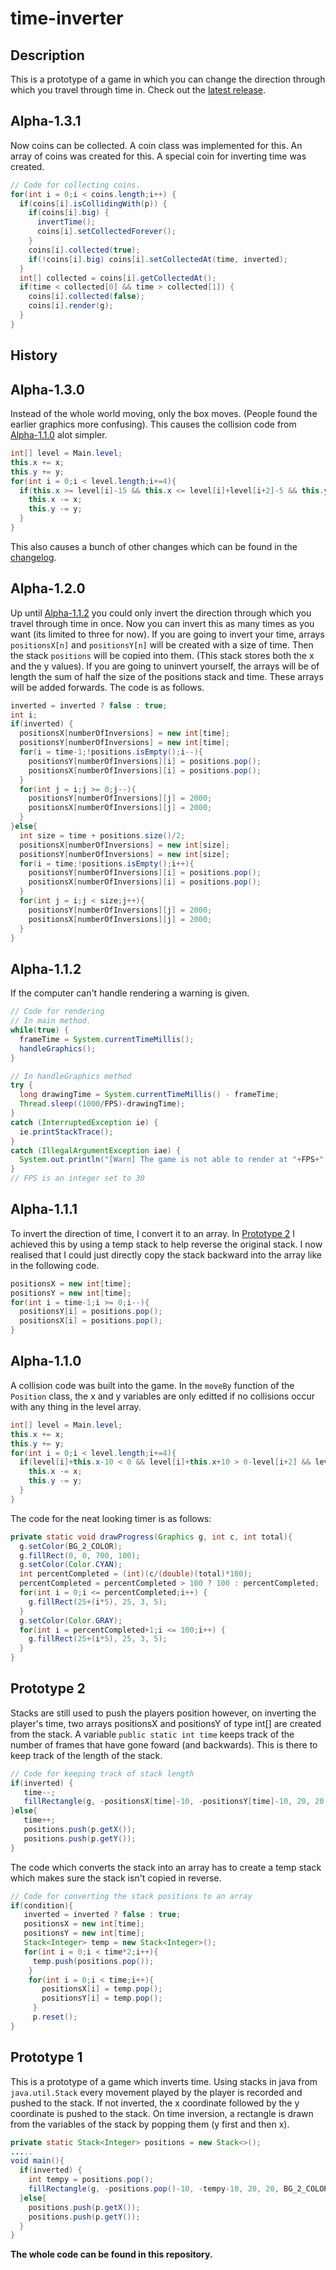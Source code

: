 # time-inverter
## Description
This is a prototype of a game in which you can change the direction through which you travel through time in. Check out the [latest release](https://github.com/keshuook/time-inverter-prototype/releases/).
## Alpha-1.3.1
Now coins can be collected. A coin class was implemented for this. An array of coins was created for this. A special coin for inverting time was created.
```java
// Code for collecting coins.
for(int i = 0;i < coins.length;i++) {
  if(coins[i].isCollidingWith(p)) {
    if(coins[i].big) {
      invertTime();
      coins[i].setCollectedForever();
    }
    coins[i].collected(true);
    if(!coins[i].big) coins[i].setCollectedAt(time, inverted);
  }
  int[] collected = coins[i].getCollectedAt();
  if(time < collected[0] && time > collected[1]) {
    coins[i].collected(false);
    coins[i].render(g);
  }
}
```
## History
## Alpha-1.3.0
Instead of the whole world moving, only the box moves. (People found the earlier graphics more confusing).
This causes the collision code from [Alpha-1.1.0](https://github.com/keshuook/time-inverter-prototype#alpha-110) alot simpler.
```java
int[] level = Main.level;
this.x += x;
this.y += y;
for(int i = 0;i < level.length;i+=4){
  if(this.x >= level[i]-15 && this.x <= level[i]+level[i+2]-5 && this.y >= level[i+1]-15 && this.y <= level[i+1]+level[i+3]-5) {
    this.x -= x;
    this.y -= y;
  }
}
```
This also causes a bunch of other changes which can be found in the [changelog](https://github.com/keshuook/time-inverter-prototype/commit/26bcb9c1c84ba5c044f8f468d2356ef84ab6363c).
## Alpha-1.2.0
Up until [Alpha-1.1.2](https://github.com/keshuook/time-inverter-prototype#alpha-112) you could only invert the direction through which you travel through time in once. Now you can invert this as many times as you want (its limited to three for now). If you are going to invert your time, arrays `positionsX[n]` and `positionsY[n]` will be created with a size of time. Then the stack `positions` will be copied into them. (This stack stores both the x and the y values).
If you are going to uninvert yourself, the arrays will be of length the sum of half the size of the positions stack and time. These arrays will be added forwards. The code is as follows.
```java
inverted = inverted ? false : true;
int i;
if(inverted) {
  positionsX[numberOfInversions] = new int[time];
  positionsY[numberOfInversions] = new int[time];
  for(i = time-1;!positions.isEmpty();i--){
    positionsY[numberOfInversions][i] = positions.pop();
    positionsX[numberOfInversions][i] = positions.pop();
  }
  for(int j = i;j >= 0;j--){
    positionsY[numberOfInversions][j] = 2000;
    positionsX[numberOfInversions][j] = 2000;
  }
}else{
  int size = time + positions.size()/2;
  positionsX[numberOfInversions] = new int[size];
  positionsY[numberOfInversions] = new int[size];
  for(i = time;!positions.isEmpty();i++){
    positionsY[numberOfInversions][i] = positions.pop();
    positionsX[numberOfInversions][i] = positions.pop();
  }
  for(int j = i;j < size;j++){
    positionsY[numberOfInversions][j] = 2000;
    positionsX[numberOfInversions][j] = 2000;
  }
}
```
## Alpha-1.1.2
If the computer can't handle rendering a warning is given.
```java
// Code for rendering
// In main method.
while(true) {
  frameTime = System.currentTimeMillis();
  handleGraphics();
}
```
```java
// In handleGraphics method
try {
  long drawingTime = System.currentTimeMillis() - frameTime;
  Thread.sleep((1000/FPS)-drawingTime);
}
catch (InterruptedException ie) {
  ie.printStackTrace();
}
catch (IllegalArgumentException iae) {
  System.out.println("[Warn] The game is not able to render at "+FPS+" FPS."); 
}
// FPS is an integer set to 30
```
## Alpha-1.1.1
To invert the direction of time, I convert it to an array. In [Prototype 2](https://github.com/keshuook/time-inverter-prototype#prototype-2) I achieved this by using a temp stack to help reverse the original stack. I now realised that I could just directly copy the stack backward into the array like in the following code.
```java
positionsX = new int[time];
positionsY = new int[time];
for(int i = time-1;i >= 0;i--){
  positionsY[i] = positions.pop();
  positionsX[i] = positions.pop();
}
```
## Alpha-1.1.0
A collision code was built into the game. In the `moveBy` function of the `Position` class, the x and y variables are only editted if no collisions occur with any thing in the level array.
```java
int[] level = Main.level;
this.x += x;
this.y += y;
for(int i = 0;i < level.length;i+=4){
  if(level[i]+this.x-10 < 0 && level[i]+this.x+10 > 0-level[i+2] && level[i+1]+this.y-10 < 0 && level[i+1]+this.y+10 > 0-level[i+3]) {
    this.x -= x;
    this.y -= y;
  }
}
```
The code for the neat looking timer is as follows:
```java
private static void drawProgress(Graphics g, int c, int total){
  g.setColor(BG_2_COLOR);
  g.fillRect(0, 0, 700, 100);
  g.setColor(Color.CYAN);
  int percentCompleted = (int)(c/(double)(total)*100);
  percentCompleted = percentCompleted > 100 ? 100 : percentCompleted;
  for(int i = 0;i <= percentCompleted;i++) {
    g.fillRect(25+(i*5), 25, 3, 5);
  }
  g.setColor(Color.GRAY);
  for(int i = percentCompleted+1;i <= 100;i++) {
    g.fillRect(25+(i*5), 25, 3, 5);
  }
}
```
## Prototype 2
Stacks are still used to push the players position however, on inverting the player's time, two arrays positionsX and positionsY of type int[] are created from the stack. A variable `public static int time` keeps track of the number of frames that have gone foward (and backwards). This is there to keep track of the length of the stack.
```java
// Code for keeping track of stack length
if(inverted) {
   time--;
   fillRectangle(g, -positionsX[time]-10, -positionsY[time]-10, 20, 20, FG_COLOR);
}else{
   time++;
   positions.push(p.getX());
   positions.push(p.getY());
}
```
The code which converts the stack into an array has to create a temp stack which makes sure the stack isn't copied in reverse.
```java
// Code for converting the stack positions to an array
if(condition){
   inverted = inverted ? false : true;
   positionsX = new int[time];
   positionsY = new int[time];
   Stack<Integer> temp = new Stack<Integer>();
   for(int i = 0;i < time*2;i++){
     temp.push(positions.pop());
    }
    for(int i = 0;i < time;i++){
       positionsX[i] = temp.pop();
       positionsY[i] = temp.pop();
     }
     p.reset();
}
```

## Prototype 1
This is a prototype of a game which inverts time. Using stacks in java from `java.util.Stack` every movement played by the player is recorded and pushed to the stack. If not inverted, the x coordinate followed by the y coordinate is pushed to the stack. On time inversion, a rectangle is drawn from the variables of the stack by popping them (y first and then x).
```java
private static Stack<Integer> positions = new Stack<>();
.....
void main(){
  if(inverted) {
    int tempy = positions.pop();
    fillRectangle(g, -positions.pop()-10, -tempy-10, 20, 20, BG_2_COLOR);
  }else{
    positions.push(p.getX());
    positions.push(p.getY());
  }
}
```

**The whole code can be found in this repository.**

